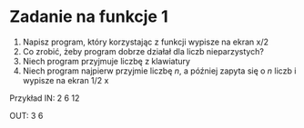 # Zadanie na funkcje 1
1. Napisz program, który korzystając z funkcji wypisze na ekran x/2
2. Co zrobić, żeby program dobrze działał dla liczb nieparzystych?
3. Niech program przyjmuje liczbę z klawiatury
4. Niech program najpierw przyjmie liczbę _n_, a później zapyta się o _n_ liczb i wypisze na ekran 1/2 x

Przykład
IN:
2
6
12

OUT:
3
6